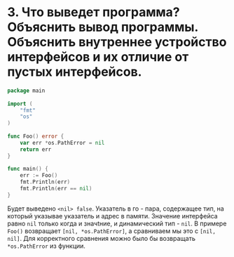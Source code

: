 # 3. Что выведет программа? Объяснить вывод программы. Объяснить внутреннее устройство интерфейсов и их отличие от пустых интерфейсов.
```go
package main
 
import (
    "fmt"
    "os"
)
 
func Foo() error {
    var err *os.PathError = nil
    return err
}
 
func main() {
    err := Foo()
    fmt.Println(err)
    fmt.Println(err == nil)
}
```
Будет выведено ```<nil> false```. Указатель в го - пара, содержащее тип, на который указывае указатель и адрес в памяти. Значение интерфейса равно `nil` только когда и значtние, и динамический тип - `nil`.
В примере `Foo()` возвращает `[nil, *os.PathError]`, а сравниваем мы это с `[nil, nil]`.
Для корректного сравнения можно было бы возвращать `*os.PathError` из функции.
